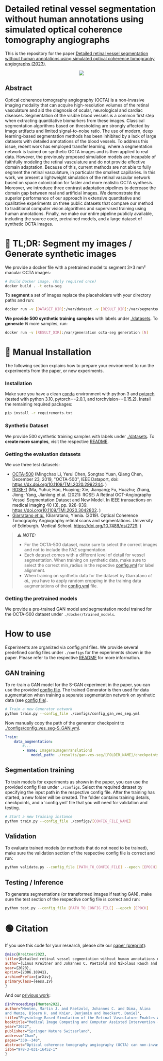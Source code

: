 # Detailed retinal vessel segmentation without human annotations using simulated optical coherence tomography angiographs
This is the repository for the paper [Detailed retinal vessel segmentation without human annotations using simulated optical coherence tomography angiographs (2023)](https://arxiv.org/abs/2306.10941)</b>.

<div style="text-align:center">
    <img src="images/abstract_v4_1.svg">
</div>


## Abstract
Optical coherence tomography angiography (OCTA) is a non-invasive imaging modality that can acquire high-resolution volumes of the retinal vasculature and aid the diagnosis of ocular, neurological and cardiac diseases. Segmentation of the visible blood vessels is a common first step when extracting quantitative biomarkers from these images. Classical segmentation algorithms based on thresholding are strongly affected by image artifacts and limited signal-to-noise ratio. The use of modern, deep learning-based segmentation methods has been inhibited by a lack of large datasets with detailed annotations of the blood vessels. To address this issue, recent work has employed transfer learning, where a segmentation network is trained on synthetic OCTA images and is then applied to real data.
However, the previously proposed simulation models are incapable of faithfully modeling the retinal vasculature and do not provide effective domain adaptation. Because of this, current methods are not able to fully segment the retinal vasculature, in particular the smallest capillaries.
In this work, we present a lightweight simulation of the retinal vascular network based on space colonization for faster and more realistic OCTA synthesis. Moreover, we introduce three contrast adaptation pipelines to decrease the domain gap between real and artificial images. We demonstrate the superior performance of our approach in extensive quantitative and qualitative experiments on three public datasets that compare our method to traditional computer vision algorithms and supervised training using human annotations.
Finally, we make our entire pipeline publicly available, including the source code, pretrained models, and a large dataset of synthetic OCTA images.

# 🔴 TL;DR: Segment my images / Generate synthetic images
We provide a docker file with a pretrained model to segment 3×3 mm² macular OCTA images:
```sh
# Build Docker image. (Only required once)
docker build . -t octa-seg
``` 
To **segment** a set of images replace the placeholders with your directory paths and run:
```sh
docker run -v [DATASET_DIR]:/var/dataset -v [RESULT_DIR]:/var/segmented octa-seg segmentation
``` 
**We provide 500 synthetic training samples** with labels under [./datasets](./datasets). To **generate** _N_ more samples, run:
```sh
docker run -v [RESULT_DIR]:/var/generation octa-seg generation [N]
``` 

# 🔵 Manual Installation
The following section explains how to prepare your environment to run the experiments from the paper, or new experiments. 

### Installation
Make sure you have a clean [conda](https://docs.conda.io/en/main/miniconda.html) environment with python 3 and [pytorch](https://pytorch.org/get-started/locally/) (tested with python 3.10, pytorch==2.0.1, and torchvision==0.15.2). Install the remaining required packages:
 ```sh
pip install -r requirements.txt
 ```


### Synthetic Dataset
We provide 500 synthetic training samples with labels under [./datasets](./datasets). To **create more samples**, visit the respective [README](./datasets/README.md).

### Getting the evaluation datasets 

We use three test datasets:
 - [OCTA-500](https://ieee-dataport.org/open-access/octa-500) (Mingchao Li, Yerui Chen, Songtao Yuan, Qiang Chen, December 23, 2019, "OCTA-500", IEEE Dataport, doi: https://dx.doi.org/10.1109/TMI.2020.2992244. )
 - [ROSE-1](https://imed.nimte.ac.cn/dataofrose.html) (Ma, Yuhui; Hao, Huaying; Xie, Jianyang; Fu, Huazhu; Zhang, Jiong; Yang, Jianlong et al. (2021): ROSE: A Retinal OCT-Angiography Vessel Segmentation Dataset and New Model. In IEEE transactions on medical imaging 40 (3), pp. 928–939. https://doi.org/10.1109/TMI.2020.3042802. )
 - [Giarratano <i>et al.</i>](https://datashare.ed.ac.uk/handle/10283/3528) (Giarratano, Ylenia. (2019). Optical Coherence Tomography Angiography retinal scans and segmentations. University of Edinburgh. Medical School. https://doi.org/10.7488/ds/2729. )


> ⚠️ **_NOTE:_**
> - For the OCTA-500 dataset, make sure to select the correct images and not to include the FAZ segmentation.
> - Each dataset comes with a different level of detail for vessel segmentation. When training on synthetic data, make sure to select the correct min_radius in the repective [config.yml](configs/config_ves_seg-S.yml#L37) for label alignment.
> - When training on synthetic data for the dataset by Giarratano <i>et al.</i>, you have to apply random cropping in the training data augmentations of the [config.yml](configs/config_ves_seg-S.yml#L79) file.

### Getting the pretrained models
We provide a pre-trained GAN model and segmentation model trained for the OCTA-500 dataset under  `./docker/trained_models`.


# How to use
Experiments are organized via config.yml files. We provide several predefined config files under `./configs` for the experiments shown in the paper. Please refer to the respective [README](configs/README.md) for more information.

## GAN training
To re-train a GAN model for the S-GAN experiment in the paper, you can use the provided [config file](./configs/config_gan_ves_seg.yml). The trained Generator is then used for data augmentation when training a separate segmentation network on synthetic data (see [config file](./configs/config_ves_seg-S_GAN.yml)).

```sh
# Train a new Generator network
python train.py --config_file ./configs/config_gan_ves_seg.yml 
```
Now manually copy the path of the generator checkpoint to [./configs/config_ves_seg-S_GAN.yml](./configs/config_ves_seg-S_GAN.yml).
```yml
Train:
    data_augmentation:
        #...
        - name: ImageToImageTranslationd
            model_path: ./results/gan-ves-seg/[FOLDER_NAME]/checkpoints/
```



## Segmentation training
To train models for experiments as shown in the paper, you can use the provided config files under `./configs`. Select the required dataset by specifying the input path in the respective config file. After the training has started, a new folder will be created. The folder contains training details, checkpoints, and a 'config.yml' file that you will need for validation and testing.
```sh
# Start a new training instance
python train.py --config_file ./configs/[CONFIG_FILE_NAME]
```

## Validation
To evaluate trained models (or methods that do not need to be trained), make sure the validation section of the respective config file is correct and run:
```sh
python validate.py --config_file [PATH_TO_CONFIG_FILE] --epoch [EPOCH]
```

## Testing / Inference
To generate segmentations (or transformed images if testing GAN), make sure the test section of the respective config file is correct and run:
```sh
python test.py --config_file [PATH_TO_CONFIG_FILE] --epoch [EPOCH]
```

# 🟢 Citation
If you use this code for your research, please cite our [paper (preprint)](https://arxiv.org/abs/2306.10941):
```bib
@misc{Kreitner2023,
title={Detailed retinal vessel segmentation without human annotations using simulated optical coherence tomography angiographs}, 
author={Linus Kreitner and Johannes C. Paetzold and Nikolaus Rauch and Chen Chen and Ahmed M. Hagag and Alaa E. Fayed and Sobha Sivaprasad and Sebastian Rausch and Julian Weichsel and Bjoern H. Menze and Matthias Harders and Benjamin Knier and Daniel Rueckert and Martin J. Menten},
year={2023},
eprint={2306.10941},
archivePrefix={arXiv},
primaryClass={eess.IV}
}
```

And our [privious work](https://link.springer.com/chapter/10.1007/978-3-031-16452-1_32):
```bib
@InProceedings{Menten2022,
author="Menten, Martin J. and Paetzold, Johannes C. and Dima, Alina
and Menze, Bjoern H. and Knier, Benjamin and Rueckert, Daniel",
title="Physiology-Based Simulation of the Retinal Vasculature Enables Annotation-Free Segmentation of OCT Angiographs",
booktitle="Medical Image Computing and Computer Assisted Intervention -- MICCAI 2022",
year="2022",
publisher="Springer Nature Switzerland",
address="Cham",
pages="330--340",
abstract="Optical coherence tomography angiography (OCTA) can non-invasively image the eye's circulatory system. In order to reliably characterize the retinal vasculature, there is a need to automatically extract quantitative metrics from these images. The calculation of such biomarkers requires a precise semantic segmentation of the blood vessels. However, deep-learning-based methods for segmentation mostly rely on supervised training with voxel-level annotations, which are costly to obtain.",
isbn="978-3-031-16452-1"
}
```